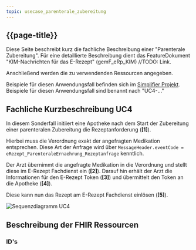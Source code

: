 ```yaml
---
topic: usecase_parenterale_zubereitung
---
```


## {{page-title}}
Diese Seite beschreibt kurz die fachliche Beschreibung einer "Parenterale Zubereitung". Für eine detaillierte Beschreibung dient das FeatureDokument "KIM-Nachrichten für das E-Rezept" (gemF_eRp_KIM) //TODO: Link.

Anschließend werden die zu verwendenden Ressourcen angegeben. 

Beispiele für diesen Anwendungsfall befinden sich im [Simplifier Projekt](https://simplifier.net/erezept-medicationrequest-communication/~resources?category=Example&exampletype=Bundle&sortBy=RankScore_desc). Beispiele für diesen Anwendungsfall sind benannt nach "UC4-..."

## Fachliche Kurzbeschreibung UC4

In diesem Sonderfall initiiert eine Apotheke nach dem Start der Zubereitung einer parenteralen Zubereitung die Rezeptanforderung (**[1]**).

Hierbei muss die Verordnung exakt der angefragten Medikation entsprechen. Diese Art der Anfrage wird über `MessageHeader.eventCode = eRezept_ParenteraleErnaehrung_Rezeptanfrage` kenntlich.

Der Arzt übernimmt die angefragte Medikation in die Verordnung und stellt diese im E-Rezept Fachdienst ein (**[2]**). Darauf hin erhält der Arzt die Informationen für den E-Rezept Token (**[3]**) und übermittelt den Token an die Apotheke (**[4]**).

Diese kann nun das Rezept am E-Rezept Fachdienst einlösen (**[5]**).

![Sequenzdiagramm UC4](../puml/images/UC4.png)

## Beschreibung der FHIR Ressourcen

### ID's